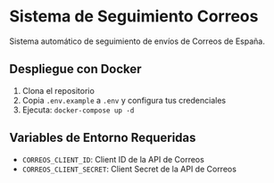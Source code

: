 # Sistema de Seguimiento Correos

Sistema automático de seguimiento de envíos de Correos de España.

## Despliegue con Docker

1. Clona el repositorio
2. Copia `.env.example` a `.env` y configura tus credenciales
3. Ejecuta: `docker-compose up -d`

## Variables de Entorno Requeridas

- `CORREOS_CLIENT_ID`: Client ID de la API de Correos
- `CORREOS_CLIENT_SECRET`: Client Secret de la API de Correos
